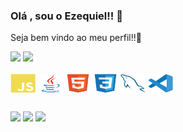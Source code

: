 ### Olá , sou o Ezequiel!! 👋
 
Seja bem vindo ao meu perfil!!🥰
  <div>
<img height="175em" src="https://github-readme-stats.vercel.app/api?username=Ezequie1&show_icons=true&theme=dark&include_all_commits=true&count_private=true"/>
  <img height="175em" src="https://github-readme-stats.vercel.app/api/top-langs/?username=Ezequie1&layout=compact&langs_count=7&theme=dark"/>
</div>
  <div style="display: inline_block" ><br>
  <img align="center" alt="Rafa-Js" height="30" width="40" src="https://raw.githubusercontent.com/devicons/devicon/master/icons/javascript/javascript-plain.svg">
  <img align="center" alt="Rafa-CSS" height="30" width="40" src="https://raw.githubusercontent.com/devicons/devicon/master/icons/java/java-original.svg">
  <img align="center" alt="Rafa-HTML" height="30" width="40" src="https://raw.githubusercontent.com/devicons/devicon/master/icons/html5/html5-original.svg">
  <img align="center" alt="Rafa-CSS" height="30" width="40" src="https://raw.githubusercontent.com/devicons/devicon/master/icons/css3/css3-original.svg">
  <img align="center" alt="Rafa-CSS" height="30" width="40" src="https://raw.githubusercontent.com/devicons/devicon/master/icons/mysql/mysql-original.svg">
  <img align="center" alt="Rafa-CSS" height="30" width="40" src="https://raw.githubusercontent.com/devicons/devicon/master/icons/vscode/vscode-original.svg">
</div>

  ##
  
  <div> 
 
  <a href="https://instagram.com/zeki__alv3s" target="_blank"><img src="https://img.shields.io/badge/-Instagram-%23E4405F?style=for-the-badge&logo=instagram&logoColor=white" target="_blank"></a>
  <a href="mailto:ezequielalves1021@gmail.com"><img src="https://img.shields.io/badge/-Gmail-%23333?style=for-the-badge&logo=gmail&logoColor=white" target="_blank"></a>
  <a href="https://linkedin.com/in/ezequielamoura/" target="_blank"><img src="https://img.shields.io/badge/-LinkedIn-%230077B5?style=for-the-badge&logo=linkedin&logoColor=white" target="_blank"></a> 
 
  </div>     
